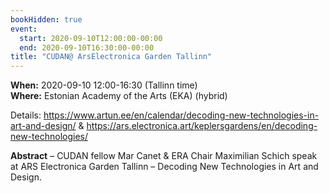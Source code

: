 ```yaml
---
bookHidden: true
event:
  start: 2020-09-10T12:00:00-00:00
  end: 2020-09-10T16:30:00-00:00
title: "CUDAN@ ArsElectronica Garden Tallinn"
---
```


**When:** 2020-09-10 12:00-16:30 (Tallinn time)  
**Where:** Estonian Academy of the Arts (EKA) (hybrid)  

Details: <https://www.artun.ee/en/calendar/decoding-new-technologies-in-art-and-design/> & <https://ars.electronica.art/keplersgardens/en/decoding-new-technologies/>  

<!--more-->
**Abstract** – CUDAN fellow Mar Canet & ERA Chair Maximilian Schich speak at ARS Electronica Garden Tallinn – Decoding New Technologies in Art and Design.
